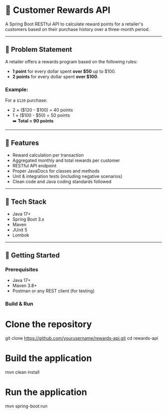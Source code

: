 # 🎁 Customer Rewards API

A Spring Boot RESTful API to calculate reward points for a retailer's customers based on their purchase history over a three-month period.

---

## 📘 Problem Statement

A retailer offers a rewards program based on the following rules:

- **1 point** for every dollar spent **over $50** up to $100.
- **2 points** for every dollar spent **over $100**.

### Example:

For a `$120` purchase:
- 2 × ($120 - $100) = 40 points
- 1 × ($100 - $50) = 50 points  
➡️ **Total = 90 points**

---

## 🧩 Features

- Reward calculation per transaction
- Aggregated monthly and total rewards per customer
- RESTful API endpoint
- Proper JavaDocs for classes and methods
- Unit & integration tests (including negative scenarios)
- Clean code and Java coding standards followed

---

## 🧪 Tech Stack

- Java 17+
- Spring Boot 3.x
- Maven
- JUnit 5
- Lombok

---

## 🚀 Getting Started

### Prerequisites

- Java 17+
- Maven 3.8+
- Postman or any REST client (for testing)

### Build & Run


# Clone the repository
git clone https://github.com/yourusername/rewards-api.git
cd rewards-api

# Build the application
mvn clean install

# Run the application
mvn spring-boot:run
